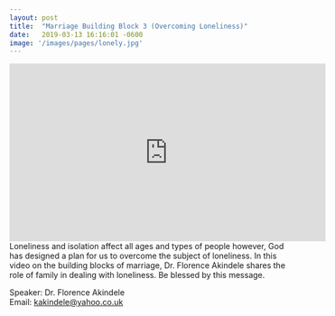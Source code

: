 ```yaml
---
layout: post
title:  "Marriage Building Block 3 (Overcoming Loneliness)"
date:   2019-03-13 16:16:01 -0600
image: '/images/pages/lonely.jpg'
---
```

<iframe width="560" height="315" src="https://www.youtube.com/embed/N1U2DceTx64" frameborder="0" allow="accelerometer; autoplay; encrypted-media; gyroscope; picture-in-picture" allowfullscreen></iframe>
Loneliness and isolation affect all ages and types of people however, God has designed a plan for us to overcome the subject of loneliness. In this video on the building blocks of marriage, Dr. Florence Akindele shares the role of family in dealing with loneliness.
Be blessed by this message. 
<br>

Speaker: Dr. Florence Akindele <br>
Email: kakindele@yahoo.co.uk
